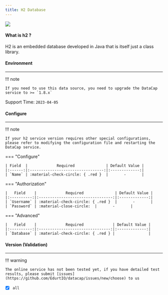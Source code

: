 ```yaml
---
title: H2 Database
---
```


<img src="/assets/plugin/h2.svg" class="connector-content-logo" />

#### What is h2 ?

H2 is an embedded database developed in Java that is itself just a class library. 

#### Environment

---

!!! note

    If you need to use this data source, you need to upgrade the DataCap service to >= `1.8.x`

Support Time: `2023-04-05`

#### Configure

---

!!! note

    If your h2 service version requires other special configurations, please refer to modifying the configuration file and restarting the DataCap service.

=== "Configure"

    | Field  |             Required              | Default Value |
    |:------:|:---------------------------------:|:-------------:|
    | `Name` | :material-check-circle: { .red }  |       -       |

=== "Authorization"

    |   Field    |             Required              | Default Value |
    |:----------:|:---------------------------------:|:-------------:|
    | `Username` | :material-check-circle: { .red }  |       -       |
    | `Password` | :material-close-circle:  |       -       |

=== "Advanced"

    |   Field    |             Required             | Default Value |
    |:----------:|:--------------------------------:|:-------------:|
    | `Database` | :material-check-circle: { .red } |               |


#### Version (Validation)

---

!!! warning

    The online service has not been tested yet, if you have detailed test results, please submit [issues](https://github.com/EdurtIO/datacap/issues/new/choose) to us

- [x] `all`
